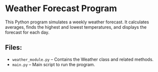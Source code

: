 # Weather Forecast Program

This Python program simulates a weekly weather forecast. It calculates averages, finds the highest and lowest temperatures, and displays the forecast for each day.

## Files:
- `weather_module.py` – Contains the Weather class and related methods.
- `main.py` – Main script to run the program.
